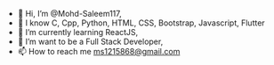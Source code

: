 - 👋 Hi, I’m @Mohd-Saleem117,
- 💞️ I know C, Cpp, Python, HTML, CSS, Bootstrap, Javascript, Flutter
- 🌱 I’m currently learning ReactJS,
- 👀 I’m want to be a Full Stack Developer,
- 📫 How to reach me ms1215868@gmail.com

<!---
Mohd-Saleem117/Mohd-Saleem117 is a ✨ special ✨ repository because its `README.md` (this file) appears on your GitHub profile.
You can click the Preview link to take a look at your changes.
--->
